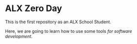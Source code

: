 # ALX Zero Day

This is the first repository as an ALX School Student.

Here, we are going to learn how to use some tools *for software development.*
